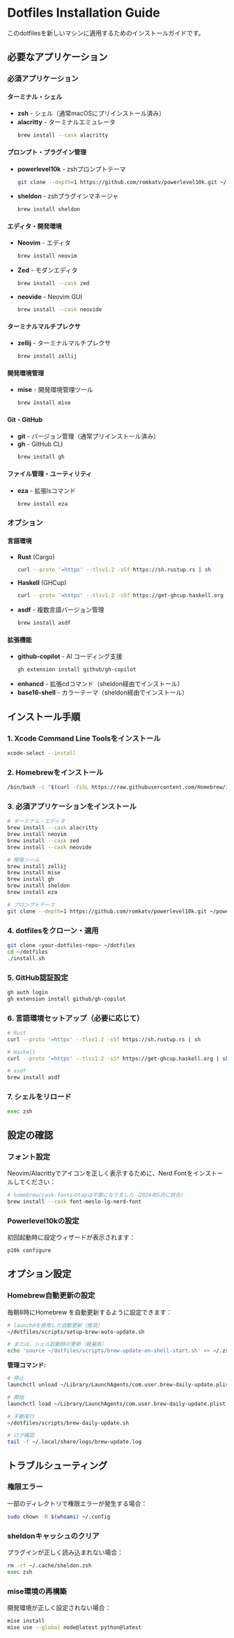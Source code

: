 # Dotfiles Installation Guide

このdotfilesを新しいマシンに適用するためのインストールガイドです。

## 必要なアプリケーション

### 必須アプリケーション

#### ターミナル・シェル
- **zsh** - シェル（通常macOSにプリインストール済み）
- **alacritty** - ターミナルエミュレータ
  ```bash
  brew install --cask alacritty
  ```

#### プロンプト・プラグイン管理
- **powerlevel10k** - zshプロンプトテーマ
  ```bash
  git clone --depth=1 https://github.com/romkatv/powerlevel10k.git ~/powerlevel10k
  ```
- **sheldon** - zshプラグインマネージャ
  ```bash
  brew install sheldon
  ```

#### エディタ・開発環境
- **Neovim** - エディタ
  ```bash
  brew install neovim
  ```
- **Zed** - モダンエディタ
  ```bash
  brew install --cask zed
  ```
- **neovide** - Neovim GUI
  ```bash
  brew install --cask neovide
  ```

#### ターミナルマルチプレクサ
- **zellij** - ターミナルマルチプレクサ
  ```bash
  brew install zellij
  ```

#### 開発環境管理
- **mise** - 開発環境管理ツール
  ```bash
  brew install mise
  ```

#### Git・GitHub
- **git** - バージョン管理（通常プリインストール済み）
- **gh** - GitHub CLI
  ```bash
  brew install gh
  ```

#### ファイル管理・ユーティリティ
- **eza** - 拡張lsコマンド
  ```bash
  brew install eza
  ```

### オプション

#### 言語環境
- **Rust** (Cargo)
  ```bash
  curl --proto '=https' --tlsv1.2 -sSf https://sh.rustup.rs | sh
  ```
- **Haskell** (GHCup)
  ```bash
  curl --proto '=https' --tlsv1.2 -sSf https://get-ghcup.haskell.org | sh
  ```
- **asdf** - 複数言語バージョン管理
  ```bash
  brew install asdf
  ```

#### 拡張機能
- **github-copilot** - AI コーディング支援
  ```bash
  gh extension install github/gh-copilot
  ```
- **enhancd** - 拡張cdコマンド（sheldon経由でインストール）
- **base16-shell** - カラーテーマ（sheldon経由でインストール）

## インストール手順

### 1. Xcode Command Line Toolsをインストール
```bash
xcode-select --install
```

### 2. Homebrewをインストール
```bash
/bin/bash -c "$(curl -fsSL https://raw.githubusercontent.com/Homebrew/install/HEAD/install.sh)"
```

### 3. 必須アプリケーションをインストール
```bash
# ターミナル・エディタ
brew install --cask alacritty
brew install neovim
brew install --cask zed
brew install --cask neovide

# 開発ツール
brew install zellij
brew install mise
brew install gh
brew install sheldon
brew install eza

# プロンプトテーマ
git clone --depth=1 https://github.com/romkatv/powerlevel10k.git ~/powerlevel10k
```

### 4. dotfilesをクローン・適用
```bash
git clone <your-dotfiles-repo> ~/dotfiles
cd ~/dotfiles
./install.sh
```

### 5. GitHub認証設定
```bash
gh auth login
gh extension install github/gh-copilot
```

### 6. 言語環境セットアップ（必要に応じて）
```bash
# Rust
curl --proto '=https' --tlsv1.2 -sSf https://sh.rustup.rs | sh

# Haskell
curl --proto '=https' --tlsv1.2 -sSf https://get-ghcup.haskell.org | sh

# asdf
brew install asdf
```

### 7. シェルをリロード
```bash
exec zsh
```

## 設定の確認

### フォント設定
Neovim/Alacrittyでアイコンを正しく表示するために、Nerd Fontをインストールしてください：
```bash
# homebrew/cask-fontsのtapは不要になりました（2024年5月に統合）
brew install --cask font-meslo-lg-nerd-font
```

### Powerlevel10kの設定
初回起動時に設定ウィザードが表示されます：
```bash
p10k configure
```

## オプション設定

### Homebrew自動更新の設定
毎朝8時にHomebrew を自動更新するように設定できます：

```bash
# launchdを使用した自動更新（推奨）
~/dotfiles/scripts/setup-brew-auto-update.sh

# または、シェル起動時の更新（軽量版）
echo 'source ~/dotfiles/scripts/brew-update-on-shell-start.sh' >> ~/.zshrc
```

**管理コマンド:**
```bash
# 停止
launchctl unload ~/Library/LaunchAgents/com.user.brew-daily-update.plist

# 開始  
launchctl load ~/Library/LaunchAgents/com.user.brew-daily-update.plist

# 手動実行
~/dotfiles/scripts/brew-daily-update.sh

# ログ確認
tail -f ~/.local/share/logs/brew-update.log
```

## トラブルシューティング

### 権限エラー
一部のディレクトリで権限エラーが発生する場合：
```bash
sudo chown -R $(whoami) ~/.config
```

### sheldonキャッシュのクリア
プラグインが正しく読み込まれない場合：
```bash
rm -rf ~/.cache/sheldon.zsh
exec zsh
```

### mise環境の再構築
開発環境が正しく設定されない場合：
```bash
mise install
mise use --global node@latest python@latest
```